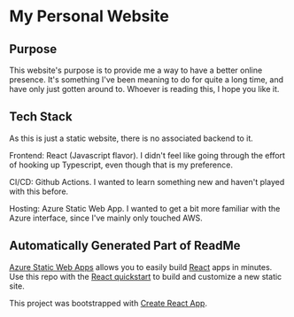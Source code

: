 # My Personal Website

## Purpose
This website's purpose is to provide me a way to have a better online presence.  It's something I've been meaning to do for quite a long time, and have only just gotten around to.  Whoever is reading this, I hope you like it.

## Tech Stack
As this is just a static website, there is no associated backend to it. 

Frontend: React (Javascript flavor).  I didn't feel like going through the effort of hooking up Typescript, even though that is my preference.

CI/CD: Github Actions.  I wanted to learn something new and haven't played with this before.

Hosting: Azure Static Web App.  I wanted to get a bit more familiar with the Azure interface, since I've mainly only touched AWS.

## Automatically Generated Part of ReadMe
[Azure Static Web Apps](https://docs.microsoft.com/azure/static-web-apps/overview) allows you to easily build [React](https://reactjs.org/) apps in minutes. Use this repo with the [React quickstart](https://docs.microsoft.com/azure/static-web-apps/getting-started?tabs=react) to build and customize a new static site.

This project was bootstrapped with [Create React App](https://github.com/facebook/create-react-app).
 